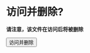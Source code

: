 # 访问并删除?

**请注意，该文件在访问后将被删除**

<button name="button" onclick="javascript:confirm();">访问并删除</button>
